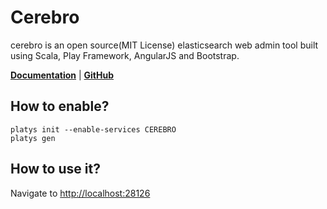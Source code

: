 # Cerebro

cerebro is an open source(MIT License) elasticsearch web admin tool built using Scala, Play Framework, AngularJS and Bootstrap.

**[Documentation](https://github.com/lmenezes/cerebro)** | **[GitHub](https://github.com/lmenezes/cerebro)**

## How to enable?

```
platys init --enable-services CEREBRO
platys gen
```

## How to use it?

Navigate to <http://localhost:28126>
